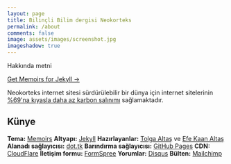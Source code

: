 ```yaml
---
layout: page
title: Bilinçli Bilim dergisi Neokorteks 
permalink: /about
comments: false
image: assets/images/screenshot.jpg
imageshadow: true
---
```


Hakkında metni

<a target="_blank" href="https://bootstrapstarter.com/bootstrap-templates/jekyll-theme-memoirs/" class="btn btn-dark"> Get Memoirs for Jekyll &rarr;</a>

Neokorteks internet sitesi sürdürülebilir bir dünya için internet sitelerinin [%69'na kıyasla daha az karbon salınımı](https://www.websitecarbon.com/website/neokorteks-tk/) sağlamaktadır.

## Künye
**Tema:** [Memoirs](https://www.wowthemes.net/memoirs-free-jekyll-theme/)
**Altyapı:** [Jekyll](http://jekyllrb.com/)
**Hazırlayanlar:** [Tolga Altaş](https://tolgaaltas.com) ve [Efe Kaan Altaş](https://vero.co/efekaanaltas)
**Alanadı sağlayıcısı:** [dot.tk](https://www.dot.tk/)
**Barındırma sağlayıcısı:** [GitHub Pages](https://pages.github.com/)
**CDN:** [CloudFlare](https://cloudflare.com)
**İletişim formu:** [FormSpree](https://formspree.io/)
**Yorumlar:** [Disqus](http://disqus.com/)
**Bülten:** [Mailchimp](https://mailchimp.com/)
